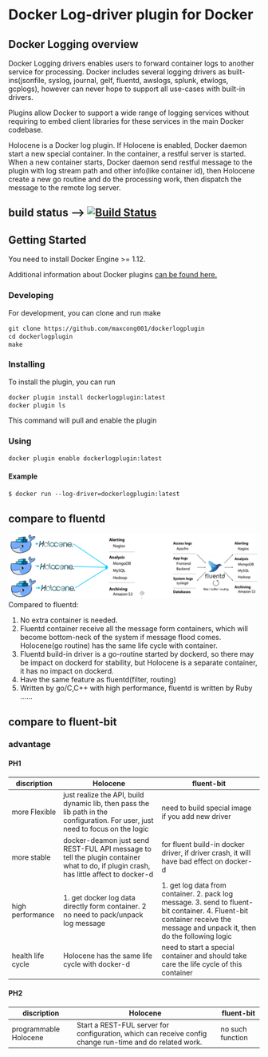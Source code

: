 # Docker Log-driver plugin for Docker
## Docker Logging overview

Docker Logging drivers enables users to forward container logs to another service for processing. Docker includes several logging drivers as built-ins(jsonfile, syslog, journal, gelf, fluentd, awslogs, splunk, etwlogs, gcplogs), however can never hope to support all use-cases with built-in drivers. 

Plugins allow Docker to support a wide range of logging services without requiring to embed client libraries for these services in the main Docker codebase. 

Holocene is a Docker log plugin. If Holocene is enabled, Docker daemon start a new  special container. In the container, a restful server is started.
When a new container starts, Docker daemon send restful message to the plugin with log stream path and other info(like container id), then Holocene create a new go routine and do the processing work, then dispatch the message to the remote log server.


## build status --> [![Build Status](https://travis-ci.org/maxcong001/dockerlogplugin.svg?branch=master)](https://travis-ci.org/maxcong001/dockerlogplugin)
## Getting Started

You need to install Docker Engine >= 1.12.

Additional information about Docker plugins [can be found here.](https://docs.docker.com/engine/extend/plugins_logging/)


### Developing

For development, you can clone and run make

```
git clone https://github.com/maxcong001/dockerlogplugin
cd dockerlogplugin
make
```

### Installing

To install the plugin, you can run

```
docker plugin install dockerlogplugin:latest 
docker plugin ls
```

This command will pull and enable the plugin

### Using
```
docker plugin enable dockerlogplugin:latest
```

#### Example

```
$ docker run --log-driver=dockerlogplugin:latest

```

## compare to fluentd

[![compare to fluentd](https://github.com/maxcong001/dockerlogplugin/blob/master/doc/image/holocenevsfluentd.PNG)](https://github.com/maxcong001/dockerlogplugin/blob/master/doc/image/holocenevsfluentd.PNG)
Compared to fluentd:
1. No extra container is needed.
2. Fluentd container receive all the message form containers, which will become bottom-neck of the system if message flood comes.
Holocene(go routine) has the same life cycle with container.
3. Fluentd build-in driver is a go-routine started by dockerd, so there may be impact on dockerd for stability, but Holocene is a separate container, it has no impact on dockerd.
4. Have the same feature as fluentd(filter, routing)
5. Written by go/C,C++ with high performance, fluentd is written by Ruby    
……                                                                   

## compare to fluent-bit

### advantage
#### PH1

discription | Holocene | fluent-bit
------------- | ------------------- | ----
 more Flexible|just realize the API, build dynamic lib, then pass the lib path in the configuration. For user, just need to focus on the logic | need to build special image if you add new driver  | 
 more stable |docker-deamon just send REST-FUL API message to tell the plugin container what to do, if plugin crash, has little affect to docker-d | for fluent build-in docker driver, if driver crash, it will have bad effect on docker-d
 high performance  | 1. get docker log data directly form container.     2 no need to pack/unpack log message | 1. get log data from container.     2. pack log message.     3. send to fluent-bit container.     4. Fluent-bit container receive the message and unpack it, then do the following logic
 health life cycle   | Holocene has the same life cycle with docker-d|need to start a special container and should take care the life cycle of this container    
#### PH2
discription | Holocene | fluent-bit
------------- | ------------------- | ----
programmable Holocene  | Start a REST-FUL server for configuration, which can receive config change run-time and do related work. | no such function



